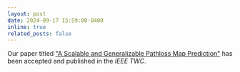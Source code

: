 ```yaml
---
layout: post
date: 2024-09-17 15:59:00-0400
inline: true
related_posts: false
---
```


Our paper titled <a href="https://arxiv.org/abs/2312.03950">"A Scalable and Generalizable Pathloss Map Prediction"</a> has been accepted and published in the <i>IEEE TWC</i>.
